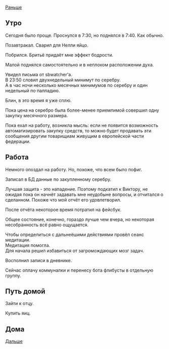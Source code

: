 [Раньше](2020.09.21.md)  
## Утро
Сегодня было проще. Проснулся в 7:30, но поднялся в 7:40. Как обычно.

Позавтракал. Сварил для Нелли яйцо.

Побрился. Бритьё придаёт мне эффект бодрости.

Малой поднялся самостоятельно и в неплохом расположении духа.

Увидел письма от sbwatcher'а.  
В 23:50 словил двухнедельный минимут по серебру.  
А в час ночи несколько месячных минимумов по серебру и один недельный по палладию.

Блин, в это время я уже сплю.

Пока цена на серебро была более-менее приемлимой совершил одну закупку месячного размера.

Пока ехал на работу, возникла мысль: если не появится возможность автоматизировать закупку средств, то можно будет продавать эти сообщения другим товарищиам живущим в европейской части федерации.
## Работа
Немного опоздал на работу. Но, похоже, что всем было пофиг.

Записал в БД данные по закупленному серебру.

Лучшая защита - это нападение. Поэтому подкатил к Виктору, не ожидая пока он начнёт задавать мне неудобыне вопросы, и отчитался о сделанном. Похоже что мой отчёт его удовлетворил.

После отчёта некоторое время потратил на фейсбук.

Общее состояние, конечно, гораздо лучше чем вчера, но некоторая несобранность всё равно ощущается.

Чтобы определиться с дальнеёшими действиями провёл сеанс медитации.  
Медитация помогла.  
Для начала решил избавиться от загромождающих мозг задач.

Восполнил записи в дневнике.

Сейчас оплачу коммуналки и перенесу бота флибусты в отдельную группу.
## Путь домой
Зайти к отцу.

Купить яиц.
## Дома
[Дальше](2020.09.22.md)
